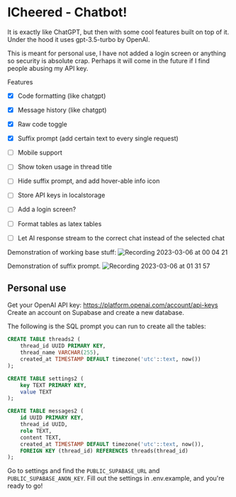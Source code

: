 # ICheered - Chatbot!
It is exactly like ChatGPT, but then with some cool features built on top of it. Under the hood it uses gpt-3.5-turbo by OpenAI.

This is meant for personal use, I have not added a login screen or anything so security is absolute crap. Perhaps it will come in the future if I find people abusing my API key.

Features
- [x] Code formatting (like chatgpt)
- [x] Message history (like chatgpt)
- [x] Raw code toggle
- [x] Suffix prompt (add certain text to every single request)
- [ ] Mobile support
- [ ] Show token usage in thread title
- [ ] Hide suffix prompt, and add hover-able info icon
- [ ] Store API keys in localstorage
- [ ] Add a login screen?
- [ ] Format tables as latex tables
- [ ] Let AI response stream to the correct chat instead of the selected chat


Demonstration of working base stuff:
![Recording 2023-03-06 at 00 04 21](https://user-images.githubusercontent.com/37150873/222995773-f348f220-bfbc-4cab-8780-c43eff821bdb.gif)

Demonstration of suffix prompt.
![Recording 2023-03-06 at 01 31 57](https://user-images.githubusercontent.com/37150873/222995780-e2b830bb-aae1-4444-a5a0-5a5db247bc89.gif)

## Personal use
Get your OpenAI API key: https://platform.openai.com/account/api-keys
Create an account on Supabase and create a new database.

The following is the SQL prompt you can run to create all the tables:
```sql
CREATE TABLE threads2 (
    thread_id UUID PRIMARY KEY,
    thread_name VARCHAR(255),
    created_at TIMESTAMP DEFAULT timezone('utc'::text, now())
);

CREATE TABLE settings2 (
    key TEXT PRIMARY KEY,
    value TEXT
);

CREATE TABLE messages2 (
    id UUID PRIMARY KEY,
    thread_id UUID,
    role TEXT,
    content TEXT,
    created_at TIMESTAMP DEFAULT timezone('utc'::text, now()),
    FOREIGN KEY (thread_id) REFERENCES threads(thread_id)
);
```

Go to settings and find the `PUBLIC_SUPABASE_URL` and `PUBLIC_SUPABASE_ANON_KEY`.
Fill out the settings in .env.example, and you're ready to go!
